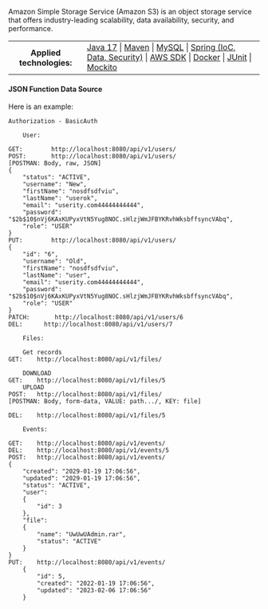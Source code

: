 Amazon Simple Storage Service (Amazon S3) is an object storage service that offers industry-leading scalability, data availability, security, and performance.

<table>
<tr>
  <th>Applied technologies:</th>
  <td>
      <a href="#java">Java 17</a> 
    | <a href="#maven">Maven</a>
    | <a href="#MySQL">MySQL</a>
    | <a href="#Spring">Spring  (IoC, Data, Security)</a>
    | <a href="#AWS SDK">AWS SDK</a>
    | <a href="#Docker">Docker</a>
    | <a href="#JUnit">JUnit</a>
    | <a href="#Mockito">Mockito</a>
  </td>
</tr>
</table>

#### JSON Function Data Source
Here is an example:

```cucumber
Authorization - BasicAuth

	User:
	
GET:        http://localhost:8080/api/v1/users/
POST:       http://localhost:8080/api/v1/users/
[POSTMAN: Body, raw, JSON]
{
    "status": "ACTIVE",
    "username": "New",
    "firstName": "nosdfsdfviu",
    "lastName": "userok",
    "email": "userity.com44444444444",
    "password": "$2b$10$nVj6KAxKUPyxVtN5Yug8NOC.sHlzjWmJFBYKRvhWksbffsyncVAbq",
    "role": "USER"
}
PUT:        http://localhost:8080/api/v1/users/
{
    "id": "6",
    "username": "Old",
    "firstName": "nosdfsdfviu",
    "lastName": "user",
    "email": "userity.com44444444444",
    "password": "$2b$10$nVj6KAxKUPyxVtN5Yug8NOC.sHlzjWmJFBYKRvhWksbffsyncVAbq",
    "role": "USER"
}
PATCH:       http://localhost:8080/api/v1/users/6
DEL:      http://localhost:8080/api/v1/users/7

    Files:
    
    Get records
GET:    http://localhost:8080/api/v1/files/

    DOWNLOAD
GET:    http://localhost:8080/api/v1/files/5
    UPLOAD
POST:   http://localhost:8080/api/v1/files/
[POSTMAN: Body, form-data, VALUE: path.../, KEY: file]

DEL:    http://localhost:8080/api/v1/files/5

    Events:
    
GET:    http://localhost:8080/api/v1/events/
DEL:    http://localhost:8080/api/v1/events/5
POST:   http://localhost:8080/api/v1/events/
{
    "created": "2029-01-19 17:06:56",
    "updated": "2029-01-19 17:06:56",
    "status": "ACTIVE",
    "user": 
    {
        "id": 3
    },
    "file":     
    {
        "name": "UwUwUAdmin.rar",
        "status": "ACTIVE"
    }
}
PUT:    http://localhost:8080/api/v1/events/
    {
        "id": 5,
        "created": "2022-01-19 17:06:56",
        "updated": "2023-02-06 17:06:56"
    }